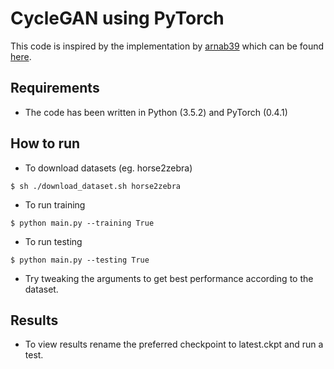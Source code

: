 # CycleGAN using PyTorch
This code is inspired by the implementation by [arnab39](https://github.com/arnab39) which can be found [here](https://github.com/arnab39/cycleGAN-PyTorch).

## Requirements
- The code has been written in Python (3.5.2) and PyTorch (0.4.1)

## How to run
* To download datasets (eg. horse2zebra)
```
$ sh ./download_dataset.sh horse2zebra
```
* To run training
```
$ python main.py --training True
```
* To run testing
```
$ python main.py --testing True
```
* Try tweaking the arguments to get best performance according to the dataset.

## Results

* To view results rename the preferred checkpoint to latest.ckpt and run a test.